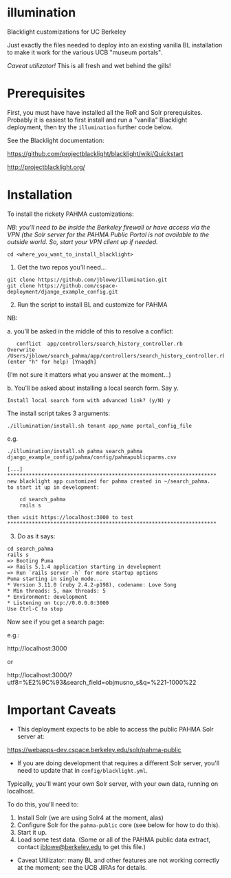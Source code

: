 # illumination
Blacklight customizations for UC Berkeley

Just exactly the files needed to deploy into an existing vanilla BL installation to make it work for the various UCB "museum portals".

_Caveat utilizator!_ This is all fresh and wet behind the gills!

# Prerequisites

First, you must have have installed all the RoR and Solr prerequisites. Probably it is easiest to first
install and run a "vanilla" Blacklight deployment, then try the ```illumination``` further code below.

See the Blacklight documentation:

https://github.com/projectblacklight/blacklight/wiki/Quickstart

http://projectblacklight.org/

# Installation

To install the rickety PAHMA customizations:

_NB: you'll need to be inside the Berkeley firewall or have access via the VPN (the Solr server for the 
PAHMA Public Portal is not available to the outside world. So, start your VPN client up if needed._

```
cd <where_you_want_to_install_blacklight>
```

1. Get the two repos you’ll need...

```
git clone https://github.com/jblowe/illumination.git
git clone https://github.com/cspace-deployment/django_example_config.git
```

2. Run the script to install BL and customize for PAHMA

NB: 

a. you’ll be asked in the middle of this to resolve a conflict:

```
   conflict  app/controllers/search_history_controller.rb
Overwrite /Users/jblowe/search_pahma/app/controllers/search_history_controller.rb? (enter "h" for help) [Ynaqdh] 
```

(I’m not sure it matters what you answer at the moment...)

b. You’ll be asked about installing a local search form. Say y.

```
Install local search form with advanced link? (y/N) y
```

The install script takes 3 arguments: 

```
./illumination/install.sh tenant app_name portal_config_file
```

e.g.

```
./illumination/install.sh pahma search_pahma django_example_config/pahma/config/pahmapublicparms.csv 

[...]
********************************************************************
new blacklight app customized for pahma created in ~/search_pahma.
to start it up in development:

    cd search_pahma
    rails s

then visit https://localhost:3000 to test
********************************************************************
```
3. Do as it says:

```
cd search_pahma
rails s
=> Booting Puma
=> Rails 5.1.4 application starting in development 
=> Run `rails server -h` for more startup options
Puma starting in single mode...
* Version 3.11.0 (ruby 2.4.2-p198), codename: Love Song
* Min threads: 5, max threads: 5
* Environment: development
* Listening on tcp://0.0.0.0:3000
Use Ctrl-C to stop
```

Now see if you get a search page:

e.g.:

http://localhost:3000

or

http://localhost:3000/?utf8=%E2%9C%93&search_field=objmusno_s&q=%221-1000%22

# Important Caveats

* This deployment expects to be able to access the public PAHMA Solr server at:

https://webapps-dev.cspace.berkeley.edu/solr/pahma-public

* If you are doing development that requires a different Solr server, you'll need to update that in ```config/blacklight.yml```.

Typically, you'll want your own Solr server, with your own data, running on localhost.

To do this, you'll need to:

1. Install Solr (we are using Solr4 at the moment, alas)
2. Configure Solr for the ```pahma-public``` core (see below for how to do this).
3. Start it up.
4. Load some test data. (Some or all of the PAHMA public data extract, contact jblowe@berkeley.edu to get this file.)

* Caveat Utilizator: many BL and other features are not working correctly at the moment; see the UCB JIRAs for details.

